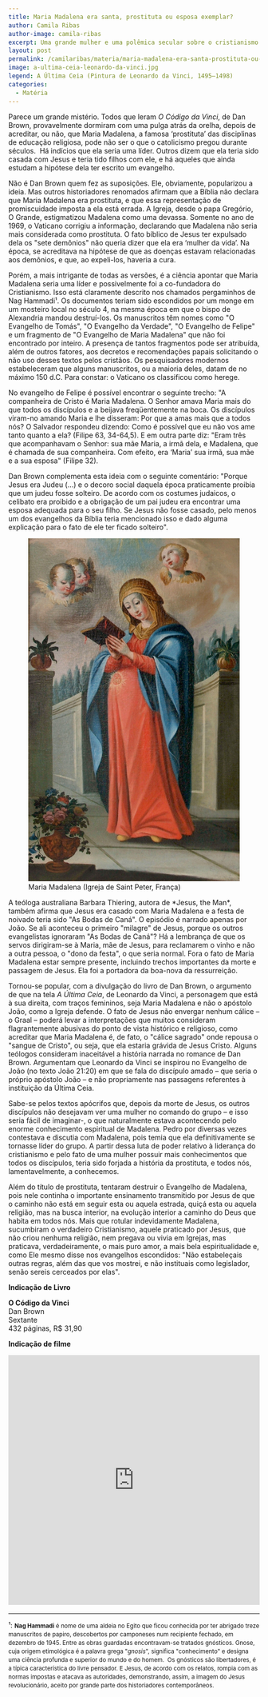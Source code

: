 ```yaml
---
title: Maria Madalena era santa, prostituta ou esposa exemplar?
author: Camila Ribas
author-image: camila-ribas
excerpt: Uma grande mulher e uma polêmica secular sobre o cristianismo
layout: post
permalink: /camilaribas/materia/maria-madalena-era-santa-prostituta-ou-esposa-exemplar/
image: a-ultima-ceia-leonardo-da-vinci.jpg
legend: A Última Ceia (Pintura de Leonardo da Vinci, 1495–1498)
categories:
  - Matéria
---
```

Parece um grande mistério. Todos que leram *O Código da Vinci*, de Dan Brown, provavelmente dormiram com uma pulga atrás da orelha, depois de acreditar, ou não, que Maria Madalena, a famosa ‘prostituta’ das disciplinas de educação religiosa, pode não ser o que o catolicismo pregou durante séculos.  Há indícios que ela seria uma líder. Outros dizem que ela teria sido casada com Jesus e teria tido filhos com ele, e há aqueles que ainda estudam a hipótese dela ter escrito um evangelho.

Não é Dan Brown quem fez as suposições. Ele, obviamente, popularizou a ideia. Mas outros historiadores renomados afirmam que a Bíblia não declara que Maria Madalena era prostituta, e que essa representação de promiscuidade imposta a ela está errada. A Igreja, desde o papa Gregório, O Grande, estigmatizou Madalena como uma devassa. Somente no ano de 1969, o Vaticano corrigiu a informação, declarando que Madalena não seria mais considerada como prostituta. O fato bíblico de Jesus ter expulsado dela os "sete demônios" não queria dizer que ela era ‘mulher da vida’. Na época, se acreditava na hipótese de que as doenças estavam relacionadas aos demônios, e que, ao expeli-los, haveria a cura.

Porém, a mais intrigante de todas as versões, é a ciência apontar que Maria Madalena seria uma líder e possivelmente foi a co-fundadora do Cristianismo. Isso está claramente descrito nos chamados pergaminhos de Nag Hammadi¹. Os documentos teriam sido escondidos por um monge em um mosteiro local no século 4, na mesma época em que o bispo de Alexandria mandou destruí-los. Os manuscritos têm nomes como "O Evangelho de Tomás", "O Evangelho da Verdade", "O Evangelho de Felipe" e um fragmento de "O Evangelho de Maria Madalena" que não foi encontrado por inteiro. A presença de tantos fragmentos pode ser atribuída, além de outros fatores, aos decretos e recomendações papais solicitando o não uso desses textos pelos cristãos. Os pesquisadores modernos estabeleceram que alguns manuscritos, ou a maioria deles, datam de no máximo 150 d.C. Para constar: o Vaticano os classificou como herege.

No evangelho de Felipe é possível encontrar o seguinte trecho: "A companheira de Cristo é Maria Madalena. O Senhor amava Maria mais do que todos os discípulos e a beijava freqüentemente na boca. Os discípulos viram-no amando Maria e lhe disseram: Por que a amas mais que a todos nós? O Salvador respondeu dizendo: Como é possível que eu não vos ame tanto quanto a ela? (Filipe 63, 34-64,5). E em outra parte diz: "Eram três que acompanhavam o Senhor: sua mãe Maria, a irmã dela, e Madalena, que é chamada de sua companheira. Com efeito, era ‘Maria’ sua irmã, sua mãe e a sua esposa" (Filipe 32).

Dan Brown complementa esta ideia com o seguinte comentário: "Porque Jesus era Judeu (…) e o decoro social daquela época praticamente proibia que um judeu fosse solteiro. De acordo com os costumes judaicos, o celibato era proibido e a obrigação de um pai judeu era encontrar uma esposa adequada para o seu filho. Se Jesus não fosse casado, pelo menos um dos evangelhos da Bíblia teria mencionado isso e dado alguma explicação para o fato de ele ter ficado solteiro".

<figure class="right figure figure-50">
  <img src="https://raw.githubusercontent.com/revistazena/img/master/maria-madalena-a-pintura-ao-lado-encontra-se-na-Igreja-de-saint-peter-franca.jpg" alt="Maria Madalena (Igreja de Saint Peter, França)" title="Maria Madalena (Igreja de Saint Peter, França)" />
  <figcaption class="legenda">Maria Madalena (Igreja de Saint Peter, França)</figcaption>
</figure>A teóloga australiana Barbara Thiering, autora de *Jesus, the Man*, também afirma que Jesus era casado com Maria Madalena e a festa de noivado teria sido "As Bodas de Caná". O episódio é narrado apenas por João. Se ali aconteceu o primeiro "milagre" de Jesus, porque os outros evangelistas ignoraram "As Bodas de Caná"? Há a lembrança de que os servos dirigiram-se à Maria, mãe de Jesus, para reclamarem o vinho e não a outra pessoa, o "dono da festa", o que seria normal. Fora o fato de Maria Madalena estar sempre presente, incluindo trechos importantes da morte e passagem de Jesus. Ela foi a portadora da boa-nova da ressurreição.

Tornou-se popular, com a divulgação do livro de Dan Brown, o argumento de que na tela *A Última Ceia*, de Leonardo da Vinci, a personagem que está à sua direita, com traços femininos, seja Maria Madalena e não o apóstolo João, como a Igreja defende. O fato de Jesus não envergar nenhum cálice – o Graal – poderá levar a interpretações que muitos consideram flagrantemente abusivas do ponto de vista histórico e religioso, como acreditar que Maria Madalena é, de fato, o "cálice sagrado" onde repousa o "sangue de Cristo", ou seja, que ela estaria grávida de Jesus Cristo. Alguns teólogos consideram inaceitável a história narrada no romance de Dan Brown. Argumentam que Leonardo da Vinci se inspirou no Evangelho de João (no texto João 21:20) em que se fala do discípulo amado – que seria o próprio apóstolo João – e não propriamente nas passagens referentes à instituição da Última Ceia.

Sabe-se pelos textos apócrifos que, depois da morte de Jesus, os outros discípulos não desejavam ver uma mulher no comando do grupo – e isso seria fácil de imaginar-, o que naturalmente estava acontecendo pelo enorme conhecimento espiritual de Madalena. Pedro por diversas vezes contestava e discutia com Madalena, pois temia que ela definitivamente se tornasse líder do grupo. A partir dessa luta de poder relativo à liderança do cristianismo e pelo fato de uma mulher possuir mais conhecimentos que todos os discípulos, teria sido forjada a história da prostituta, e todos nós, lamentavelmente, a conhecemos.

Além do título de prostituta, tentaram destruir o Evangelho de Madalena, pois nele continha o importante ensinamento transmitido por Jesus de que o caminho não está em seguir esta ou aquela estrada, quiçá esta ou aquela religião, mas na busca interior, na evolução interior a caminho do Deus que habita em todos nós. Mais que rotular indevidamente Madalena, sucumbiram o verdadeiro Cristianismo, aquele praticado por Jesus, que não criou nenhuma religião, nem pregava ou vivia em Igrejas, mas praticava, verdadeiramente, o mais puro amor, a mais bela espiritualidade e, como Ele mesmo disse nos evangelhos escondidos: "Não estabeleçais outras regras, além das que vos mostrei, e não instituais como legislador, senão sereis cerceados por elas".

**Indicação de Livro**

**O Código da Vinci**  
Dan Brown  
Sextante  
432 páginas, R$ 31,90

**Indicação de filme** 

<iframe width="100%" height="500px" src="https://www.youtube.com/embed/LhMGiHKn6NE" frameborder="0" allowfullscreen></iframe>


* * *

¹: <small>**Nag Hammadi** é nome de uma aldeia no Egito que ficou conhecida por ter abrigado treze manuscritos de papiro, descobertos por camponeses num recipiente fechado, em dezembro de 1945. Entre as obras guardadas encontravam-se tratados gnósticos. Gnose, cuja origem etimológica é a palavra grega "*gnosis*", significa "conhecimento" e designa uma ciência profunda e superior do mundo e do homem.  Os gnósticos são libertadores, é a típica característica do livre pensador. E Jesus, de acordo com os relatos, rompia com as normas impostas e atacava as autoridades, demonstrando, assim, a imagem do Jesus revolucionário, aceito por grande parte dos historiadores contemporâneos.</small>